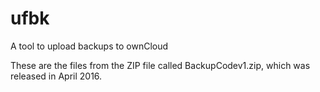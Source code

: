 # ufbk
A tool to upload backups to ownCloud

These are the files from the ZIP file called BackupCodev1.zip,
which was released in April 2016.